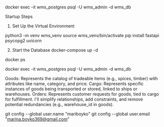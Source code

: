 docker exec -it wms_postgres psql -U wms_admin -d wms_db

Startup Steps
1. Set Up the Virtual Environment

python3 -m venv wms_venv
source wms_venv/bin/activate
pip install fastapi psycopg2 uvicorn




2. Start the Database
docker-compose up -d

docker ps

docker exec -it wms_postgres psql -U wms_admin -d wms_db

Goods: Represents the catalog of tradeable items (e.g., spices, timber) with attributes like name, category, and price.
Cargo: Represents specific instances of goods being transported or stored, linked to ships or warehouses.
Orders: Represents customer requests for goods, tied to cargo for fulfillment.
I'll simplify relationships, add constraints, and remove potential redundancies (e.g., warehouse_id in goods).


git config --global user.name "mariboyko"
git config --global user.email "marina.boyko369@gmail.com"